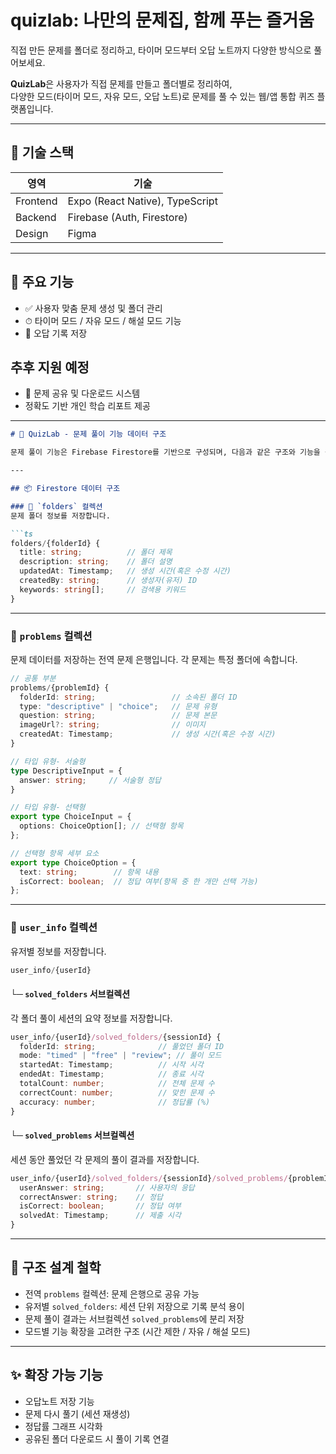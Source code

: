 # quizlab: 나만의 문제집, 함께 푸는 즐거움
직접 만든 문제를 폴더로 정리하고, 타이머 모드부터 오답 노트까지 다양한 방식으로 풀어보세요.

**QuizLab**은 사용자가 직접 문제를 만들고 폴더별로 정리하여,  
다양한 모드(타이머 모드, 자유 모드, 오답 노트)로 문제를 풀 수 있는 웹/앱 통합 퀴즈 플랫폼입니다.

---

## 🔧 기술 스택

| 영역         | 기술                          |
|--------------|-------------------------------|
| Frontend     | Expo (React Native), TypeScript |
| Backend      | Firebase (Auth, Firestore)    |
| Design       | Figma             |

---

## 🧩 주요 기능

- ✅ 사용자 맞춤 문제 생성 및 폴더 관리
- ⏱ 타이머 모드 / 자유 모드 / 해설 모드 기능
- 📌 오답 기록 저장 

## 추후 지원 예정
- 📂 문제 공유 및 다운로드 시스템
- 정확도 기반 개인 학습 리포트 제공

---

```md
# 📘 QuizLab - 문제 풀이 기능 데이터 구조

문제 풀이 기능은 Firebase Firestore를 기반으로 구성되며, 다음과 같은 구조와 기능을 중심으로 설계되어 있습니다.

---

## 📦 Firestore 데이터 구조

### 🔹 `folders` 컬렉션
문제 폴더 정보를 저장합니다.

```ts
folders/{folderId} {
  title: string;          // 폴더 제목
  description: string;    // 폴더 설명
  updatedAt: Timestamp;   // 생성 시간(혹은 수정 시간)
  createdBy: string;      // 생성자(유저) ID
  keywords: string[];     // 검색용 키워드
}
```

---

### 🔹 `problems` 컬렉션
문제 데이터를 저장하는 전역 문제 은행입니다. 각 문제는 특정 폴더에 속합니다.

```ts
// 공통 부분
problems/{problemId} {
  folderId: string;                 // 소속된 폴더 ID
  type: "descriptive" | "choice";   // 문제 유형
  question: string;                 // 문제 본문
  imageUrl?: string;                // 이미지
  createdAt: Timestamp;             // 생성 시간(혹은 수정 시간)
}

// 타입 유형- 서술형
type DescriptiveInput = {
  answer: string;     // 서술형 정답
}

// 타입 유형- 선택형
export type ChoiceInput = {
  options: ChoiceOption[]; // 선택형 항목
};

// 선택형 항목 세부 요소
export type ChoiceOption = {
  text: string;        // 항목 내용
  isCorrect: boolean;  // 정답 여부(항목 중 한 개만 선택 가능)
};

```

---

### 🔹 `user_info` 컬렉션
유저별 정보를 저장합니다.

```ts
user_info/{userId}
```

#### └─ `solved_folders` 서브컬렉션
각 폴더 풀이 세션의 요약 정보를 저장합니다.

```ts
user_info/{userId}/solved_folders/{sessionId} {
  folderId: string;              // 풀었던 폴더 ID
  mode: "timed" | "free" | "review"; // 풀이 모드
  startedAt: Timestamp;          // 시작 시각
  endedAt: Timestamp;            // 종료 시각
  totalCount: number;            // 전체 문제 수
  correctCount: number;          // 맞힌 문제 수
  accuracy: number;              // 정답률 (%)
}
```

#### └─ `solved_problems` 서브컬렉션
세션 동안 풀었던 각 문제의 풀이 결과를 저장합니다.

```ts
user_info/{userId}/solved_folders/{sessionId}/solved_problems/{problemId} {
  userAnswer: string;       // 사용자의 응답
  correctAnswer: string;    // 정답
  isCorrect: boolean;       // 정답 여부
  solvedAt: Timestamp;      // 제출 시각
}
```

---

## 📎 구조 설계 철학

- 전역 `problems` 컬렉션: 문제 은행으로 공유 가능
- 유저별 `solved_folders`: 세션 단위 저장으로 기록 분석 용이
- 문제 풀이 결과는 서브컬렉션 `solved_problems`에 분리 저장
- 모드별 기능 확장을 고려한 구조 (시간 제한 / 자유 / 해설 모드)

---

## ✨ 확장 가능 기능

- 오답노트 저장 기능
- 문제 다시 풀기 (세션 재생성)
- 정답률 그래프 시각화
- 공유된 폴더 다운로드 시 풀이 기록 연결





